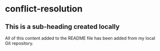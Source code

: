 # conflict-resolution
## This is a sub-heading created locally 
All of this content added to the README file has been added from my local Git repository. 